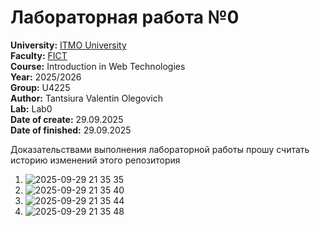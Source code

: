 # Лабораторная работа №0

**University:** [ITMO University](https://itmo.ru/ru/)  
**Faculty:** [FICT](https://fict.itmo.ru)  
**Course:** Introduction in Web Technologies  
**Year:** 2025/2026  
**Group:** U4225  
**Author:** Tantsiura Valentin Olegovich  
**Lab:** Lab0  
**Date of create:** 29.09.2025  
**Date of finished:** 29.09.2025  

Доказательствами выполнения лабораторной работы прошу считать историю изменений этого репозитория

1. ![2025-09-29 21 35 35](https://github.com/user-attachments/assets/f0c875ef-25a0-4680-b33b-603153fa640c)
2. ![2025-09-29 21 35 40](https://github.com/user-attachments/assets/9bf07347-d621-4004-8548-eaa78f0245c3)
3. ![2025-09-29 21 35 44](https://github.com/user-attachments/assets/3591bbc2-e064-43ea-ac07-f0a214dc882d)
4. ![2025-09-29 21 35 48](https://github.com/user-attachments/assets/556e5a29-5e1f-4273-a489-4bbf918ebb84)




